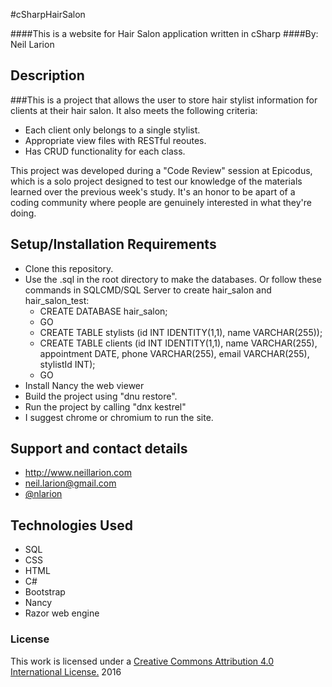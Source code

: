 #cSharpHairSalon

####This is a website for Hair Salon application written in cSharp
####By: Neil Larion

## Description

###This is a project that allows the user to store hair stylist information for clients at their hair salon. It also meets the following criteria:
* Each client only belongs to a single stylist.
* Appropriate view files with RESTful reoutes.
* Has CRUD functionality for each class.

This project was developed during a "Code Review" session at Epicodus, which is a solo project designed to test our knowledge of the materials learned over the previous week's study. It's an honor to be apart of a coding community where people are genuinely interested in what they're doing.

## Setup/Installation Requirements
- Clone this repository.
- Use the .sql in the root directory to make the databases. Or follow these commands in SQLCMD/SQL Server to create hair_salon and hair_salon_test:
  * CREATE DATABASE hair_salon;
  - GO
  - CREATE TABLE stylists (id INT IDENTITY(1,1), name VARCHAR(255));
  - CREATE TABLE clients (id INT IDENTITY(1,1), name VARCHAR(255), appointment DATE, phone VARCHAR(255), email VARCHAR(255), stylistId INT);
  - GO
- Install Nancy the web viewer
- Build the project using "dnu restore".
- Run the project by calling "dnx kestrel"
- I suggest chrome or chromium to run the site.

## Support and contact details
* http://www.neillarion.com
* neil.larion@gmail.com
* [@nlarion](https://twitter.com/nlarion)

## Technologies Used
* SQL
* CSS
* HTML
* C#
* Bootstrap
* Nancy
* Razor web engine

### License

This work is licensed under a [Creative Commons Attribution 4.0 International License.](http://creativecommons.org/licenses/by/4.0/) 2016

